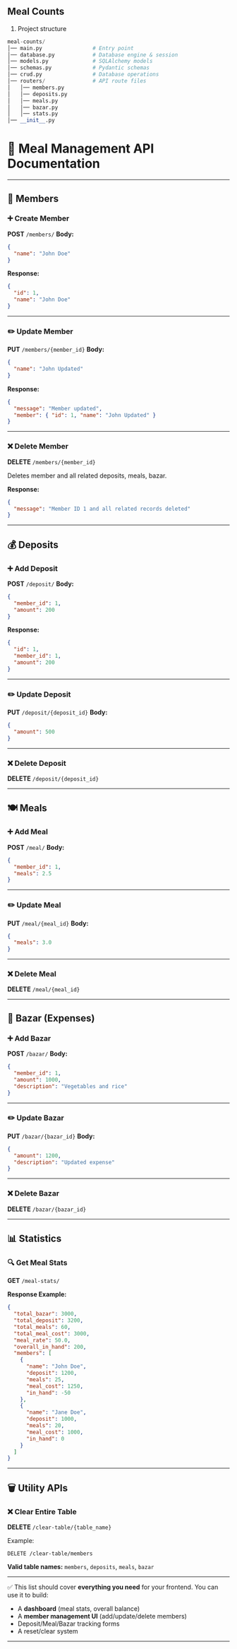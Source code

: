 ## Meal Counts
1. Project structure
```py
meal-counts/
│── main.py                # Entry point
│── database.py            # Database engine & session
│── models.py              # SQLAlchemy models
│── schemas.py             # Pydantic schemas
│── crud.py                # Database operations
│── routers/               # API route files
│   │── members.py
│   │── deposits.py
│   │── meals.py
│   │── bazar.py
│   │── stats.py
│── __init__.py
```

# 📌 Meal Management API Documentation

---

## 👤 **Members**

### ➕ Create Member

**POST** `/members/`
**Body:**

```json
{
  "name": "John Doe"
}
```

**Response:**

```json
{
  "id": 1,
  "name": "John Doe"
}
```

---

### ✏️ Update Member

**PUT** `/members/{member_id}`
**Body:**

```json
{
  "name": "John Updated"
}
```

**Response:**

```json
{
  "message": "Member updated",
  "member": { "id": 1, "name": "John Updated" }
}
```

---

### ❌ Delete Member

**DELETE** `/members/{member_id}`

Deletes member and all related deposits, meals, bazar.

**Response:**

```json
{
  "message": "Member ID 1 and all related records deleted"
}
```

---

## 💰 **Deposits**

### ➕ Add Deposit

**POST** `/deposit/`
**Body:**

```json
{
  "member_id": 1,
  "amount": 200
}
```

**Response:**

```json
{
  "id": 1,
  "member_id": 1,
  "amount": 200
}
```

---

### ✏️ Update Deposit

**PUT** `/deposit/{deposit_id}`
**Body:**

```json
{
  "amount": 500
}
```

---

### ❌ Delete Deposit

**DELETE** `/deposit/{deposit_id}`

---

## 🍽️ **Meals**

### ➕ Add Meal

**POST** `/meal/`
**Body:**

```json
{
  "member_id": 1,
  "meals": 2.5
}
```

---

### ✏️ Update Meal

**PUT** `/meal/{meal_id}`
**Body:**

```json
{
  "meals": 3.0
}
```

---

### ❌ Delete Meal

**DELETE** `/meal/{meal_id}`

---

## 🛒 **Bazar (Expenses)**

### ➕ Add Bazar

**POST** `/bazar/`
**Body:**

```json
{
  "member_id": 1,
  "amount": 1000,
  "description": "Vegetables and rice"
}
```

---

### ✏️ Update Bazar

**PUT** `/bazar/{bazar_id}`
**Body:**

```json
{
  "amount": 1200,
  "description": "Updated expense"
}
```

---

### ❌ Delete Bazar

**DELETE** `/bazar/{bazar_id}`

---

## 📊 **Statistics**

### 🔍 Get Meal Stats

**GET** `/meal-stats/`

**Response Example:**

```json
{
  "total_bazar": 3000,
  "total_deposit": 3200,
  "total_meals": 60,
  "total_meal_cost": 3000,
  "meal_rate": 50.0,
  "overall_in_hand": 200,
  "members": [
    {
      "name": "John Doe",
      "deposit": 1200,
      "meals": 25,
      "meal_cost": 1250,
      "in_hand": -50
    },
    {
      "name": "Jane Doe",
      "deposit": 1000,
      "meals": 20,
      "meal_cost": 1000,
      "in_hand": 0
    }
  ]
}
```

---

## 🗑️ **Utility APIs**

### ❌ Clear Entire Table

**DELETE** `/clear-table/{table_name}`

Example:

```
DELETE /clear-table/members
```

**Valid table names:** `members`, `deposits`, `meals`, `bazar`

---

✅ This list should cover **everything you need** for your frontend.
You can use it to build:

* A **dashboard** (meal stats, overall balance)
* A **member management UI** (add/update/delete members)
* Deposit/Meal/Bazar tracking forms
* A reset/clear system

---
